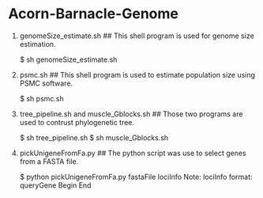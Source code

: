 # Acorn-Barnacle-Genome

1. genomeSize_estimate.sh  ##
   This shell program is used for genome size estimation.
   
   $ sh genomeSize_estimate.sh
   
2. psmc.sh  ##
   This shell program is used to estimate population size using PSMC software.
   
   $ sh psmc.sh
   
3. tree_pipeline.sh and muscle_Gblocks.sh  ##
   Those two programs are used to contrust phylogenetic tree.
   
   $ sh tree_pipeline.sh
   $ sh muscle_Gblocks.sh
   
4. pickUnigeneFromFa.py ##
   The python script was use to select genes from a FASTA file.
   
   $ python pickUnigeneFromFa.py fastaFile lociInfo
   Note: lociInfo format: queryGene Begin End
